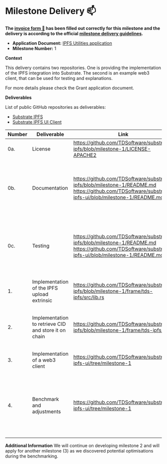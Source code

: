 # Milestone Delivery :mailbox:

**The [invoice form :pencil:](https://docs.google.com/forms/d/e/1FAIpQLSfmNYaoCgrxyhzgoKQ0ynQvnNRoTmgApz9NrMp-hd8mhIiO0A/viewform) has been filled out correctly for this milestone and the delivery is according to the official [milestone delivery guidelines](https://github.com/w3f/Grants-Program/blob/master/docs/Support%20Docs/milestone-deliverables-guidelines.md).**  

* **Application Document:** [IPFS Utilities application](https://github.com/w3f/Grants-Program/pull/1187/files?short_path=abcff88#diff-abcff881021fa7b4a94dd848604fd46a3a07dcff623619e0b83e6d65842d85e9)
* **Milestone Number:** 1

**Context**

This delivery contains two repositories. One is providing the implementation of the IPFS integration into Substrate. The second is an example web3 client, that can be used for testing and explanations.

For more details please check the Grant application document.

**Deliverables**

List of public GitHub repositories as deliverables:
* [Substrate IPFS](https://github.com/TDSoftware/substrate-ipfs/tree/milestone-1)
* [Substrate IPFS UI Client](https://github.com/TDSoftware/substrate-ipfs-ui/tree/milestone-1)

| Number | Deliverable                                          | Link                                                                                                                                               | Notes                                                                                                                       |
| ------ | ---------------------------------------------------- | -------------------------------------------------------------------------------------------------------------------------------------------------- | --------------------------------------------------------------------------------------------------------------------------- |
| 0a.    | License                                              | https://github.com/TDSoftware/substrate-ipfs/blob/milestone-1/LICENSE-APACHE2                                                                      | Apache 2.0                                                                                                                  |
| 0b.    | Documentation                                        | https://github.com/TDSoftware/substrate-ipfs/blob/milestone-1/README.md https://github.com/TDSoftware/substrate-ipfs-ui/blob/milestone-1/README.md | We provided **inline documentation** of the code, a meaningful readme for all modified modules in the repositories.         |
| 0c.    | Testing                                              | https://github.com/TDSoftware/substrate-ipfs/blob/milestone-1/README.md https://github.com/TDSoftware/substrate-ipfs-ui/blob/milestone-1/README.md | Core functions are covered by unit tests as far as reasonably applicable to ensure functionality and robustness.            |
| 1.     | Implementation of the IPFS upload extrinsic          | https://github.com/TDSoftware/substrate-ipfs/blob/milestone-1/frame/tds-ipfs/src/lib.rs                                                            | Please check the tds-ipfs and tds-ipfs-core frame module.                                                                   |
| 2.     | Implementation to retrieve CID and store it on chain | https://github.com/TDSoftware/substrate-ipfs/blob/milestone-1/frame/tds-ipfs/                                                                      | Offchain logic was extended to allow submitting and storing the CID on chain.                                               |
| 3.     | Implementation of a web3 client                      | https://github.com/TDSoftware/substrate-ipfs-ui/tree/milestone-1                                                                                   | Please check the readme file for detail information.                                                                        |
| 4.     | Benchmark and adjustments                            | https://github.com/TDSoftware/substrate-ipfs-ui/tree/milestone-1                                                                                   | The web3 client was used to perform benchmarking. The results will be used for further optimisations of the implementation. |

**Additional Information**
We will continue on developing milestone 2 and will apply for another milestone (3) as we discovered potential optimisations during the benchmarking.
